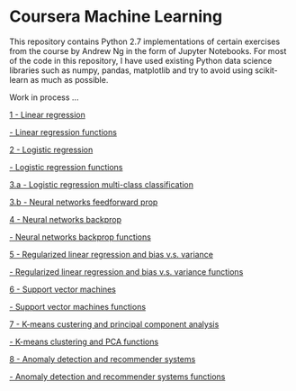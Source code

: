 # Coursera Machine Learning


This repository contains Python 2.7 implementations of certain exercises from the course by Andrew Ng in the form of Jupyter Notebooks. For most of the code in this repository, I have used existing Python data science libraries such as numpy, pandas, matplotlib and try to avoid using scikit-learn as much as possible.

Work in process ...<P>


<A href='http://nbviewer.jupyter.org/github/sametmarasli/machine_learning_andrewng/blob/master/notebooks/1/linear_regression.ipynb'>1 - Linear regression </A><BR>

<A href='https://github.com/sametmarasli/machine_learning_andrewng/blob/master/notebooks/1/ex1_func.py'>	- Linear regression functions</A><BR>

<A href='http://nbviewer.jupyter.org/github/sametmarasli/machine_learning_andrewng/blob/master/notebooks/2/logistic_regression.ipynb'>2 - Logistic regression</A><BR>

<A href='https://github.com/sametmarasli/machine_learning_andrewng/blob/master/notebooks/2/ex2_func.py'>	- Logistic regression functions</A><BR>

<A href='http://nbviewer.jupyter.org/github/sametmarasli/machine_learning_andrewng/blob/master/notebooks/3/logistic _regression_multi-class_classification.ipynb'>3.a - Logistic regression multi-class classification</A><BR>

<A href='http://nbviewer.jupyter.org/github/sametmarasli/machine_learning_andrewng/blob/master/notebooks/3/neural_networks_feedforward_prop.ipynb'>3.b - Neural networks feedforward prop</A><BR>

<A href='http://nbviewer.jupyter.org/github/sametmarasli/machine_learning_andrewng/blob/master/notebooks/4/neural_networks_backprop.ipynb'>4 - Neural networks backprop</A><BR>
 
<A href='https://github.com/sametmarasli/machine_learning_andrewng/blob/master/notebooks/4/ex4_func.py'>	- Neural networks backprop functions</A><BR>

<A href='http://nbviewer.jupyter.org/github/sametmarasli/machine_learning_andrewng/blob/master/notebooks/5/regularized_linear_regression_and_bias-variance.ipynb'>5 - Regularized linear regression and bias v.s. variance</A><BR>

<A href='https://github.com/sametmarasli/machine_learning_andrewng/blob/master/notebooks/5/ex5_func.py'>	- Regularized linear regression and bias v.s. variance functions</A><BR>

<A href='http://nbviewer.jupyter.org/github/sametmarasli/machine_learning_andrewng/blob/master/notebooks/6/support_vector_machines.ipynb'>6 - Support vector machines</A><BR>

<A href='https://github.com/sametmarasli/machine_learning_andrewng/blob/master/notebooks/6/ex6_func.py'>	- Support vector machines functions</A><BR>

<A href='http://nbviewer.jupyter.org/github/sametmarasli/machine_learning_andrewng/blob/master/notebooks/7/kmeans_clustering_and_principal_component_analysis.ipynb'>7 - K-means custering and principal component analysis</A><BR>

<A href='https://github.com/sametmarasli/machine_learning_andrewng/blob/master/notebooks/7/ex7_func.py'>	- K-means clustering and PCA functions</A><BR>

<A href='http://nbviewer.jupyter.org/github/sametmarasli/machine_learning_andrewng/blob/master/notebooks/8/anomaly_detection_and_recommender_systems.ipynb.ipynb'>8 - Anomaly detection and recommender systems</A><BR>

<A href='https://github.com/sametmarasli/machine_learning_andrewng/blob/master/notebooks/8/ex8_func.py'>	- Anomaly detection and recommender systems functions</A><BR>